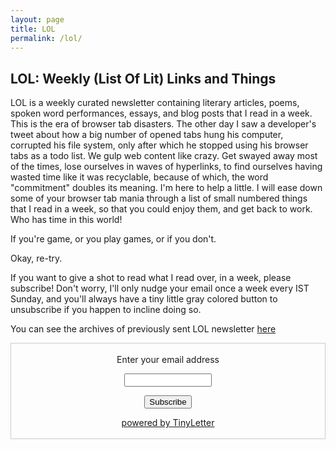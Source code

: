 ```yaml
---
layout: page
title: LOL
permalink: /lol/
---
```


## LOL: Weekly (List Of Lit) Links and Things

LOL is a weekly curated newsletter containing literary articles, poems, spoken word performances, essays, and blog posts that I read in a week. This is the era of browser tab disasters. The other day I saw a developer's tweet about how a big number of opened tabs hung his computer, corrupted his file system, only after which he stopped using his browser tabs as a todo list. We gulp web content like crazy. Get swayed away most of the times, lose ourselves in waves of hyperlinks, to find ourselves having wasted time like it was recyclable, because of which, the word "commitment" doubles its meaning. I'm here to help a little. I will ease down some of your browser tab mania through a list of small numbered things that I read in a week, so that you could enjoy them, and get back to work. Who has time in this world!

If you're game, or you play games, or if you don't.

Okay, re-try.

If you want to give a shot to read what I read over, in a week, please subscribe! Don't worry, I'll only nudge your email once a week every IST Sunday, and you'll always have a tiny little gray colored button to unsubscribe if you happen to incline doing so.

You can see the archives of previously sent LOL newsletter [here](http://tinyletter.com/gdad-s-river/archive)

<form style="border:1px solid #ccc;padding:3px;text-align:center;" action="https://tinyletter.com/gdad-s-river" method="post" target="popupwindow" onsubmit="window.open('https://tinyletter.com/gdad-s-river', 'popupwindow', 'scrollbars=yes,width=800,height=600');return true"><p><label for="tlemail">Enter your email address</label></p><p><input type="text" style="width:140px" name="email" id="tlemail" /></p><input type="hidden" value="1" name="embed"/><input type="submit" value="Subscribe" /><p><a href="https://tinyletter.com" target="_blank">powered by TinyLetter</a></p></form>
